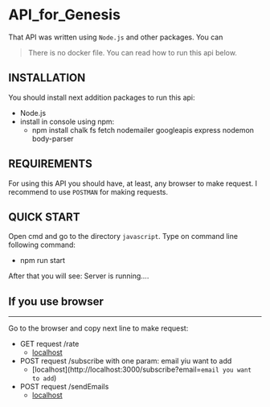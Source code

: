 # API_for_Genesis
That API was written using `Node.js` and other packages. You can 

>There is no docker file. You can read how to run this api below.

INSTALLATION
------------

You should install next addition packages to run this api:
* Node.js
* install in console using npm: 
  * npm install chalk fs fetch nodemailer googleapis express nodemon body-parser

REQUIREMENTS
------------

For using this API you should have, at least, any browser to make request. I recommend to use `POSTMAN` for making requests.

QUICK START
-----------

Open cmd and go to the directory `javascript`. Type on command line following command:
* npm run start

After that you will see: Server is running....

If you use browser
-----------
-----------
Go to the browser and copy next line to make request:
* GET request /rate
  * [localhost](http://localhost:3000/rate)
* POST request /subscribe with one param: email yiu want to add
  * [localhost](http://localhost:3000/subscribe?email=`email you want to add`)
* POST request /sendEmails 
  * [localhost](http://localhost:3000/sendEmails)
